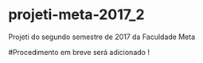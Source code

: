 # projeti-meta-2017_2
Projeti do segundo semestre de 2017 da Faculdade Meta


#Procedimento em breve será adicionado ! 

